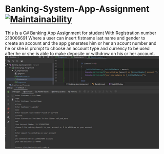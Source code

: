 # Banking-System-App-Assignment    [![Maintainability](https://api.codeclimate.com/v1/badges/152aceae8fa47521ae0e/maintainability)](https://codeclimate.com/github/IRSAGE/Banking-System-App-Assignment/maintainability)
This Is a C# Banking App Assignment for student With Registration number 218006691
Where a user can insert fistname last name and gender to create an account and the app generates him or her an acount
number and he or she is prompt to choose an account type and currency to be used after he or she is able to make deposite or withdrow 
on his or her account.
![OUTPUT](banking%20system.jpg)
